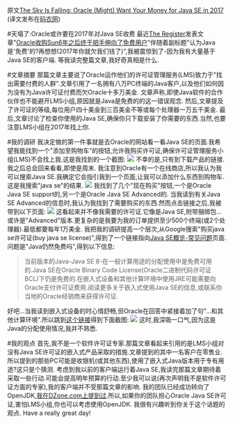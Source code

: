 原文[The Sky Is Falling: Oracle (Might) Want Your Money for Java SE in 2017](https://dzone.com/articles/the-sky-is-falling-oracle-might-want-your-money-fo)
(译文发布在[码农网](http://www.codeceo.com/article/java-se-unfree-2017.html))

#天塌了:Oracle或许要在2017年对Java SE收费
最近[The Register](http://www.theregister.co.uk/)发表文章"[Oracle收购Sun6年之后终于把手伸向了免费用户](http://www.theregister.co.uk/2016/12/16/oracle_targets_java_users_non_compliance/)"伴随着副标题"认为Java是'免费'的?再想想(2017年你就欠我们钱了)",我被震惊到了-因为我有大量基于Java SE的客户端.
等我读完整篇文章,我好奇真相是什么.

#文章摘要
那篇文章主要说了Oracle运作他们的许可证管理服务(LMS)致力于"找出需要付费的人群".文章引用了一名拥有八万PC终端的Java客户,以及他们如何因为没有为Java许可证付费而欠Oracle十多万美金.
文章声称,即使Java软件的合作伙伴也不能避开LMS小组,原因就是Java是免费的的这一错误观念.
然后,文章提及了许可证的等级,每位用户四十美金到三百美金不等或每个处理器一万五千美金.
最后,文章讨论了检查你使用的Java SE,确保你只下载安装了你需要的东西.当然,也要注意LMS小组在2017年找上你.

#我的调研
我决定做的第一件事就是去Oracle的网站看一看Java SE的页面.我希望我能找到一个"添加至购物车"的按钮,允许我购买许可证,确保许可证管理服务小组(LMS)不会找上我.这是我找到的一个截图:
![](http://i.imgur.com/nLWrk2p.png)
不幸的是,只有到下载产品的链接.我之后总会回来看看,即使是周末.
我注意到Oracle有一个在线商店,所以我认为我可以搜索Java SE.我确定它会指引我到一个页面,让我可以添加什么东西到购物车.这是我搜索"java se"的结果.
![](http://i.imgur.com/QnlpxEC.png)
我找到了几个"现在购买"按钮,一个是Oracle Java SE support的,另一个是Oracle Java SE Advanced的.
当我读到有关Java SE Advanced的信息时,我认为我找到了需要购买的东西.然而点击链接之后,我被带到以下页面:
![](http://i.imgur.com/nuChsqY.png)
这看起来并不像我需要的许可证.它像是Java SE,附带捆绑包...或许是"Advanced"版本.更复杂的是我要为我的订单提供至少500个终端(或2个处理器).最低都要每年1万美金.
我把我的调研提高一个层次,从Google搜索"购买java se许可证(buy java se license)",得到了一个链接指向[Java SE概览-常见问题](http://www.oracle.com/technetwork/articles/javase/faqs-jsp-136696.html)页面.问题是"Java仍然免费吗",得到以下信息:
>当前版本的Java-Java SE 8-在一般计算用途的分配使用中是免费可用的.Java SE在Oracle Binary Code License(Oracle二进制代码许可证 BCL)下仍是免费的.在嵌入式设备和其他计算环境中使用JRE可能需要向Oracle支付许可证费用.阅读更多关于嵌入式使用Java SE的信息,或联系你当地的Oracle经销商来获得许可证.

好吧...当我读到嵌入式设备的时心情舒畅,但Oracle在回答中紧接着加了句"...和其他计算环境".所以跳到[这个链接](http://www.oracle.com/technetwork/java/embedded/documentation/default-1971746.html)得到下面截图:
![](http://i.imgur.com/ooRRqJM.png)
这时,我深吸一口气,因为这是Java的分配使用情况,我并不熟悉.

#我的观点
首先,我不是一个软件许可证专家.那篇文章看起来引用的是LMS小组对没有Java SE许可证的嵌入式产品采取的措施.文章提到的其中一名客户在零售业.所以提到的那些PC可能是收银机(或其他东西),使用了嵌入式Java版本用于专有用途?这只是个猜测.
考虑到我以前的客户端运行着Java SE,我读完那篇文章期待着采取一些行动.可能会提高明年预算的行动.至少我可以说(再次声明我不是软件许可证方面的专家),我的客户端并不受那篇文章的影响.
我的团队已经成功转向了OpenJDK,[我在DZone.com上提到过](https://dzone.com/articles/openjdk-is-now-the-time).所以,如果你的团队担心Oracle Java SE许可证,害怕LMS小组,你也可以考虑使用OpenJDK.
我很有兴趣听到你关于这个话题的观点.
Have a really great day!
